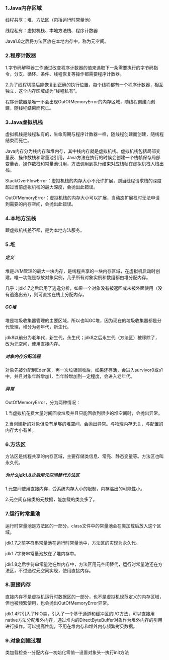 ### 1.Java内存区域

线程共享：堆、方法区（包括运行时常量池）

线程私有：虚拟机栈、本地方法栈、程序计数器

Java1.8之后将方法区放在本地内存中，称为元空间。

### 2.程序计数器

1.字节码解释器工作通过改变程序计数器的值来选取下一条需要执行的字节码指令，分支、循环、条件、线程恢复等操作都需要程序计数器。

2.为了线程切换后能恢复到正确的执行位置，每个线程都有一个程序计数器，相互独立，这个内存区域成为“线程私有”。

程序计数器是唯一不会出现OutOfMemoryError的内存区域，随线程创建而创建，随线程结束而死亡。

### 3.Java虚拟机栈

虚拟机栈是线程私有的，生命周期与程序计数器一样，随线程创建而创建，随线程结束而死亡。

Java内存分为栈内存和堆内存，其中栈内存就是虚拟机栈。虚拟机栈包括局部变量表、操作数栈和常量池引用。Java方法在执行的时候会创建一个栈帧保存局部变量表、操作数栈和常量池引用，方法调用到执行结束对应栈帧在虚拟机栈入栈出栈。

StackOverFlowError：虚拟机栈的内存大小不允许扩展，则当线程请求栈的深度超过当前虚拟机栈的最大深度，会抛出此错误。

OutOfMemoryError：虚拟机栈的内存大小可以扩展，当动态扩展栈时无法申请到需要的内存空间，会抛出此错误。

### 4.本地方法栈

跟虚拟机栈差不都，是为本地方法服务。

### 5.堆

##### 定义

堆是JVM管理的最大一块内存，是线程共享的一块内存区域，在虚拟机启动时创建。唯一功能是存放对象实例，几乎所有对象实例和数组都由堆分配内存。

几乎：jdk1.7之后启用了逃逸分析，如果一个对象没有被返回或未被外面使用（没有逃逸出去），则可直接在栈上分配内存。

##### GC堆

堆是垃圾收集器管理的主要区域，所以也叫GC堆，因为现在的垃圾收集器都是分代管理，堆分为老年代，新生代。

jdk8以前分为老年代，新生代，永生代；jdk8之后永生代（方法区）被移除了，改为元空间，使用直接内存。

##### 对象内存分配流程

对象先被分配到Eden区，再一次垃圾回收后，如果还存活，会进入survivor0或s1中，并且对象年龄增加1，当年龄增加到一定程度，会进入老年代。

##### 异常

OutOfMemoryError，分为两种情况：

1.当虚拟机花费大量时间回收垃圾并且只能回收到很少的堆空间时，会抛出异常。

2.当创建新的对象但没有足够的堆空间，会抛出异常。与物理内存无关，与配置的内存大小有关。

### 6.方法区

方法区是线程共享的内存区域，主要存储类信息、常亮、静态变量等。方法区也叫永久代。

##### 为什么jdk1.8之后用元空间替代方法区

1.元空间使用直接内存，受系统内存大小的限制，内存溢出的可能性小。

2.元空间存储类的元数据，能加载的类变多了。

### 7.运行时常量池

运行时常量池是方法区的一部分。class文件中的常量池会在类加载后放入这个区域。

jdk1.7之前字符串常量池在运行时常量池中，方法区的实现为永久代。

jdk1.7字符串常量池放在了堆内存中。

jdk1.8之后字符串常量池在堆内存中，方法区用元空间替代，运行时常量池还在方法区，不过通过元空间实现，使用直接内存。

### 8.直接内存

直接内存不是虚拟机运行时数据区的一部分，也不是虚拟机规范定义的内存区域，但也被频繁使用，也会抛出OutOfMemoryError异常。

jdk1.4时引入了NIO类，引入了一个基于通道和缓冲区的I/O方法，可以直接用native方法分配堆外内存，通过堆内的DirectByteBuffer对象作为堆外内存的引用进行操作。可以提高性能，不用在堆内存和堆外内存频繁拷贝数据。

### 9.对象创建过程

类加载检查--分配内存--初始化零值--设置对象头--执行init方法